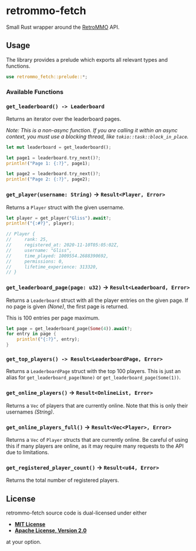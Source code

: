 # retrommo-fetch

Small Rust wrapper around the [RetroMMO](https://retro-mmo.com) API.

## Usage

The library provides a prelude which exports all relevant types and functions.

```rust
use retrommo_fetch::prelude::*;
```

### Available Functions

### `get_leaderboard() -> Leaderboard`

Returns an iterator over the leaderboard pages.

*Note: This is a non-async function. If you are calling it within an async context, you must use a blocking thread, like `tokio::task::block_in_place`.*

```rust
let mut leaderboard = get_leaderboard();

let page1 = leaderboard.try_next()?;
println!("Page 1: {:?}", page1);

let page2 = leaderboard.try_next()?;
println!("Page 2: {:?}", page2);
```

### `get_player(username: String)` -> `Result<Player, Error>`

Returns a `Player` struct with the given username.

```rust
let player = get_player("Gliss").await?;
println!("{:#?}", player);

// Player {
//     rank: 25,
//     registered_at: 2020-11-10T05:05:02Z,
//     username: "Gliss",
//     time_played: 1009554.2688390692,
//     permissions: 0,
//     lifetime_experience: 313320,
// }
```

### `get_leaderboard_page(page: u32)` -> `Result<Leaderboard, Error>`

Returns a `Leaderboard` struct with all the player entries on the given page. If no page is given *(None)*, the first page is returned.

This is 100 entries per page maximum.

```rust
let page = get_leaderboard_page(Some(4)).await?;
for entry in page {
    println!("{:?}", entry);
}
```

### `get_top_players() -> Result<LeaderboardPage, Error>`

Returns a `LeaderboardPage` struct with the top 100 players. This is just an alias for `get_leaderboard_page(None)` or `get_leaderboard_page(Some(1))`.

### `get_online_players()` -> `Result<OnlineList, Error>`

Returns a `Vec` of players that are currently online. Note that this is only their usernames *(String)*.

### `get_online_players_full()` -> `Result<Vec<Player>, Error>`

Returns a `Vec` of `Player` structs that are currently online. Be careful of using this if many players are online, as it may require many requests to the API due to limitations.

### `get_registered_player_count()` -> `Result<u64, Error>`

Returns the total number of registered players.

## License

retrommo-fetch source code is dual-licensed under either

- **[MIT License](/docs/LICENSE-MIT)**
- **[Apache License, Version 2.0](/docs/LICENSE-APACHE)**

at your option.

